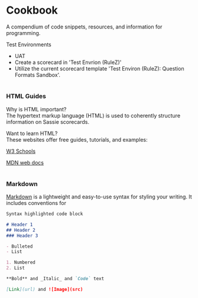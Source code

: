 # Cookbook
A compendium of code snippets, resources, and information for programming.

Test Environments

- UAT
- Create a scorecard in 'Test Envrion (RuleZ)'
- Utilize the current scorecard template 'Test Environ (RuleZ): Question Formats Sandbox'.

# 

  
  
### HTML Guides

Why is HTML important?  
The hypertext markup language (HTML) is used to coherently structure information on Sassie scorecards.  

Want to learn HTML?  
These websites offer free guides, tutorials, and examples:

[W3 Schools](https://www.w3schools.com/)

[MDN web docs](https://developer.mozilla.org/en-US/docs/Learn/HTML/Introduction_to_HTML) 

#

### Markdown

[Markdown](https://docs.github.com/en/github/writing-on-github/basic-writing-and-formatting-syntax#relative-links) is a lightweight and easy-to-use syntax for styling your writing. It includes conventions for

```markdown
Syntax highlighted code block

# Header 1
## Header 2
### Header 3

- Bulleted
- List

1. Numbered
2. List

**Bold** and _Italic_ and `Code` text

[Link](url) and ![Image](src)
```
